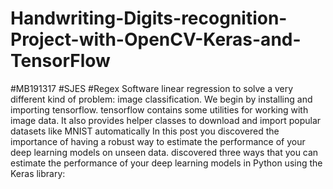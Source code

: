 # Handwriting-Digits-recognition-Project-with-OpenCV-Keras-and-TensorFlow
#MB191317 #SJES #Regex Software  linear regression to solve a very different kind of problem: image classification. We begin by installing and importing tensorflow. tensorflow contains some utilities for working with image data. It also provides helper classes to download and import popular datasets like MNIST automatically  In this post you discovered the importance of having a robust way to estimate the performance of your deep learning models on unseen data.  discovered three ways that you can estimate the performance of your deep learning models in Python using the Keras library:
